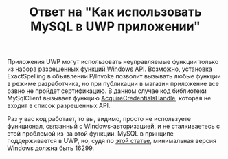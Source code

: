 ﻿---
title: "Ответ на \"Как использовать MySQL в UWP приложении\""
se.owner.user_id: 240512
se.owner.display_name: "MSDN.WhiteKnight"
se.owner.link: "https://ru.stackoverflow.com/users/240512/msdn-whiteknight"
se.answer_id: 1116365
se.question_id: 1115885
se.post_type: answer
se.is_accepted: False
---
<p>Приложения UWP могут использовать неуправляемые функции только из набора <a href="https://docs.microsoft.com/en-us/uwp/win32-and-com/win32-and-com-for-uwp-apps" rel="nofollow noreferrer">разрешенных функций Windows API</a>. Возможно, установка ExactSpelling в объявлении P/Invoke позволит вызывать любые функции в режиме разработчика, но при публикации в магазин приложение все равно не пройдет сертификацию. В данном случае код библиотеки MySqlClient вызывает функцию <a href="https://docs.microsoft.com/en-us/windows/win32/api/sspi/nf-sspi-acquirecredentialshandlea" rel="nofollow noreferrer">AcquireCredentialsHandle</a>, которая не входит в список разрешенных API. </p>

<p>Раз у вас код работает, то вы, видимо, просто не используете функционал, связанный с Windows-авторизацией, и не сталкиваетесь с этой проблемой из-за этой функции. MySQL в принципе поддерживается в UWP, но, судя по <a href="https://docs.microsoft.com/ru-ru/windows/uwp/data-access/mysql-databases" rel="nofollow noreferrer">этой статье</a>, минимальная версия Windows должна быть 16299.</p>
